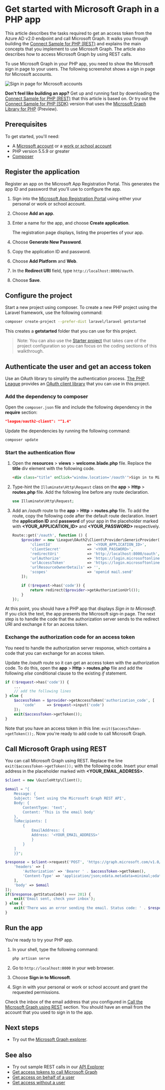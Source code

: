 # Get started with Microsoft Graph in a PHP app

This article describes the tasks required to get an access token from the Azure AD v2.0 endpoint and call  Microsoft Graph. It walks you through building the [Connect Sample for PHP (REST)](https://github.com/microsoftgraph/php-connect-rest-sample) and explains the main concepts that you implement to use Microsoft Graph. The article also describes how to access Microsoft Graph by using REST calls.

To use Microsoft Graph in your PHP app, you need to show the Microsoft sign in page to your users. The following screenshot shows a sign in page for Microsoft accounts.

![Sign in page for Microsoft accounts](images/MicrosoftSignIn.png)

**Don't feel like building an app?** Get up and running fast by downloading the [Connect Sample for PHP (REST)](https://github.com/microsoftgraph/php-connect-rest-sample) that this article is based on. Or try out the [Connect Sample for PHP (SDK)](https://github.com/microsoftgraph/php-connect-sample) version that uses the [Microsoft Graph Library for PHP](https://github.com/microsoftgraph/msgraph-sdk-php) (Preview).


## Prerequisites

To get started, you'll need: 

- A [Microsoft account](https://www.outlook.com/) or a [work or school account](http://dev.office.com/devprogram)
- PHP version 5.5.9 or greater
- [Composer](https://getcomposer.org/)


## Register the application
Register an app on the Microsoft App Registration Portal. This generates the app ID and password that you'll use to configure the app.

1. Sign into the [Microsoft App Registration Portal](https://apps.dev.microsoft.com/) using either your personal or work or school account.

2. Choose **Add an app**.

3. Enter a name for the app, and choose **Create application**. 
	
	The registration page displays, listing the properties of your app.

4. Choose **Generate New Password**.

5. Copy the application ID and password.

6. Choose **Add Platform** and **Web**.

7. In the **Redirect URI** field, type `http://localhost:8000/oauth`.

8. Choose **Save**.


## Configure the project

Start a new project using composer. To create a new PHP project using the Laravel framework, use the following command:

```bash
composer create-project --prefer-dist laravel/laravel getstarted
```
 
This creates a **getstarted** folder that you can use for this project.

> Note: You can also use the [Starter project](https://github.com/microsoftgraph/php-connect-rest-sample/tree/master/starter-project) that takes care of the project configuration so you can focus on the coding sections of this walkthrough.

## Authenticate the user and get an access token
Use an OAuth library to simplify the authentication process. [The PHP League](http://thephpleague.com/) provides an [OAuth client library](https://github.com/thephpleague/oauth2-client) that you can use in this project.

### Add the dependency to composer

Open the `composer.json` file and include the following dependency in the **require** section:

```json
"league/oauth2-client": "^1.4"
```

Update the dependencies by running the following command:

```bash
composer update
```

### Start the authentication flow

1. Open the **resources** > **views** > **welcome.blade.php** file. Replace the **title** div element with the following code.
    ```html
    <div class="title" onClick="window.location='/oauth'">Sign in to Microsoft</div>
    ```
    
2. Type-hint the `Illuminate\Http\Request` class on the **app** > **Http** > **routes.php** file. Add the following line before any route declaration.
    ```php
    use Illuminate\Http\Request;
    ```
    
3. Add an */oauth* route to the **app** > **Http** > **routes.php** file. To add the route, copy the following code after the default route declaration. Insert the **application ID** and **password** of your app in the placeholder marked with **\<YOUR_APPLICATION_ID\>** and **\<YOUR_PASSWORD\>** respectively.
    ```php
    Route::get('/oauth', function () {
        $provider = new \League\OAuth2\Client\Provider\GenericProvider([
            'clientId'                => '<YOUR_APPLICATION_ID>',
            'clientSecret'            => '<YOUR_PASSWORD>',
            'redirectUri'             => 'http://localhost:8000/oauth',
            'urlAuthorize'            => 'https://login.microsoftonline.com/common/oauth2/v2.0/authorize',
            'urlAccessToken'          => 'https://login.microsoftonline.com/common/oauth2/v2.0/token',
            'urlResourceOwnerDetails' => '',
            'scopes'                  => 'openid mail.send'
        ]);

        if (!$request->has('code')) {
            return redirect($provider->getAuthorizationUrl());
        }
    });
    ```
    
At this point, you should have a PHP app that displays *Sign in to Microsoft*. If you click the text, the app presents the Microsoft sign-in page. The next step is to handle the code that the authorization server sends to the redirect URI and exchange it for an access token.

### Exchange the authorization code for an access token

You need to handle the authorization server response, which contains a code that you can exchange for an access token.

Update the */oauth* route so it can get an access token with the authorization code. To do this, open the **app** > **Http** > **routes.php** file and add the following *else* conditional clause to the existing *if* statement.

```php
if (!$request->has('code')) {
    ...
    // add the following lines
} else {
    $accessToken = $provider->getAccessToken('authorization_code', [
        'code'     => $request->input('code')
    ]);
    exit($accessToken->getToken());
}
```
    
Note that you have an access token in this line: `exit($accessToken->getToken());`. Now you're ready to add code to call Microsoft Graph. 

## Call Microsoft Graph using REST
You can call Microsoft Graph using REST. Replace the line `exit($accessToken->getToken());` with the following code. Insert your email address in the placeholder marked with **\<YOUR_EMAIL_ADDRESS\>**.

```php
$client = new \GuzzleHttp\Client();

$email = "{
    Message: {
    Subject: 'Sent using the Microsoft Graph REST API',
    Body: {
        ContentType: 'text',
        Content: 'This is the email body'
    },
    ToRecipients: [
        {
            EmailAddress: {
            Address: '<YOUR_EMAIL_ADDRESS>'
            }
        }
    ]
    }}";

$response = $client->request('POST', 'https://graph.microsoft.com/v1.0/me/sendmail', [
    'headers' => [
        'Authorization' => 'Bearer ' . $accessToken->getToken(),
        'Content-Type' => 'application/json;odata.metadata=minimal;odata.streaming=true'
    ],
    'body' => $email
]);
if($response.getStatusCode() === 201) {
    exit('Email sent, check your inbox');
} else {
    exit('There was an error sending the email. Status code: ' . $response.getStatusCode());
}
```

## Run the app
You're ready to try your PHP app.

1. In your shell, type the following command:
    ```bash
    php artisan serve
    ```
    
2. Go to `http://localhost:8000` in your web browser.
3. Choose **Sign in to Microsoft**.
4. Sign in with your personal or work or school account and grant the requested permissions.

Check the inbox of the email address that you configured in [Call the Microsoft Graph using REST](#call-microsoft-graph-using-rest) section. You should have an email from the account that you used to sign in to the app.

## Next steps
- Try out the [Microsoft Graph explorer](https://graph.microsoft.io/graph-explorer).


## See also
- Try out sample REST calls in our [API Explorer](https://graph.microsoft.io/graph-explorer)
- [Get access tokens to call Microsoft Graph](https://developer.microsoft.com/en-us/graph/docs/concepts/auth_overview)
- [Get access on behalf of a user](https://developer.microsoft.com/en-us/graph/docs/concepts/auth_v2_user)
- [Get access without a user](https://developer.microsoft.com/en-us/graph/docs/concepts/auth_v2_service)

